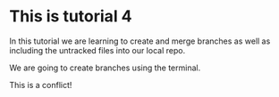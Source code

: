 # This is tutorial 4

In this tutorial we are learning to create and merge branches as well as including the untracked files into our local repo. 

We are going to create branches using the terminal.

This is a conflict!